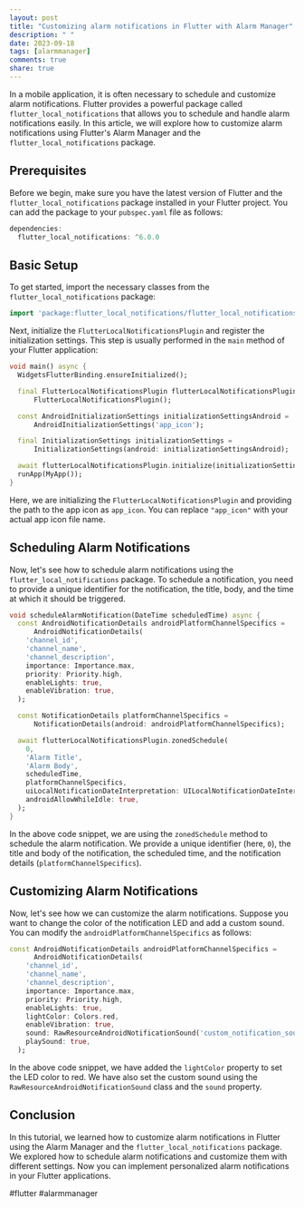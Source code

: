 ```yaml
---
layout: post
title: "Customizing alarm notifications in Flutter with Alarm Manager"
description: " "
date: 2023-09-18
tags: [alarmmanager]
comments: true
share: true
---
```

In a mobile application, it is often necessary to schedule and customize alarm notifications. Flutter provides a powerful package called `flutter_local_notifications` that allows you to schedule and handle alarm notifications easily. In this article, we will explore how to customize alarm notifications using Flutter's Alarm Manager and the `flutter_local_notifications` package.

## Prerequisites
Before we begin, make sure you have the latest version of Flutter and the `flutter_local_notifications` package installed in your Flutter project. You can add the package to your `pubspec.yaml` file as follows:

```dart
dependencies:
  flutter_local_notifications: ^6.0.0
```

## Basic Setup
To get started, import the necessary classes from the `flutter_local_notifications` package:

```dart
import 'package:flutter_local_notifications/flutter_local_notifications.dart';
```

Next, initialize the `FlutterLocalNotificationsPlugin` and register the initialization settings. This step is usually performed in the `main` method of your Flutter application:

```dart
void main() async {
  WidgetsFlutterBinding.ensureInitialized();

  final FlutterLocalNotificationsPlugin flutterLocalNotificationsPlugin =
      FlutterLocalNotificationsPlugin();

  const AndroidInitializationSettings initializationSettingsAndroid =
      AndroidInitializationSettings('app_icon');

  final InitializationSettings initializationSettings =
      InitializationSettings(android: initializationSettingsAndroid);

  await flutterLocalNotificationsPlugin.initialize(initializationSettings);
  runApp(MyApp());
}
```

Here, we are initializing the `FlutterLocalNotificationsPlugin` and providing the path to the app icon as `app_icon`. You can replace `"app_icon"` with your actual app icon file name.

## Scheduling Alarm Notifications
Now, let's see how to schedule alarm notifications using the `flutter_local_notifications` package. To schedule a notification, you need to provide a unique identifier for the notification, the title, body, and the time at which it should be triggered.

```dart
void scheduleAlarmNotification(DateTime scheduledTime) async {
  const AndroidNotificationDetails androidPlatformChannelSpecifics =
      AndroidNotificationDetails(
    'channel_id',
    'channel_name',
    'channel_description',
    importance: Importance.max,
    priority: Priority.high,
    enableLights: true,
    enableVibration: true,
  );

  const NotificationDetails platformChannelSpecifics =
      NotificationDetails(android: androidPlatformChannelSpecifics);

  await flutterLocalNotificationsPlugin.zonedSchedule(
    0,
    'Alarm Title',
    'Alarm Body',
    scheduledTime,
    platformChannelSpecifics,
    uiLocalNotificationDateInterpretation: UILocalNotificationDateInterpretation.absoluteTime,
    androidAllowWhileIdle: true,
  );
}
```

In the above code snippet, we are using the `zonedSchedule` method to schedule the alarm notification. We provide a unique identifier (here, `0`), the title and body of the notification, the scheduled time, and the notification details (`platformChannelSpecifics`).

## Customizing Alarm Notifications
Now, let's see how we can customize the alarm notifications. Suppose you want to change the color of the notification LED and add a custom sound. You can modify the `androidPlatformChannelSpecifics` as follows:

```dart
const AndroidNotificationDetails androidPlatformChannelSpecifics =
      AndroidNotificationDetails(
    'channel_id',
    'channel_name',
    'channel_description',
    importance: Importance.max,
    priority: Priority.high,
    enableLights: true,
    lightColor: Colors.red,
    enableVibration: true,
    sound: RawResourceAndroidNotificationSound('custom_notification_sound'),
    playSound: true,
  );
```

In the above code snippet, we have added the `lightColor` property to set the LED color to red. We have also set the custom sound using the `RawResourceAndroidNotificationSound` class and the `sound` property.

## Conclusion
In this tutorial, we learned how to customize alarm notifications in Flutter using the Alarm Manager and the `flutter_local_notifications` package. We explored how to schedule alarm notifications and customize them with different settings. Now you can implement personalized alarm notifications in your Flutter applications.

#flutter #alarmmanager
